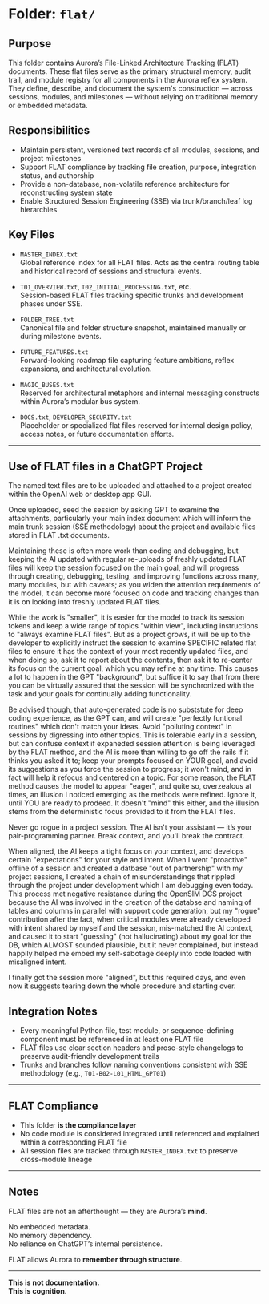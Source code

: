 # Folder: `flat/`

## Purpose

This folder contains Aurora’s File-Linked Architecture Tracking (FLAT) documents. These flat files serve as the primary structural memory, audit trail, and module registry for all components in the Aurora reflex system. They define, describe, and document the system's construction — across sessions, modules, and milestones — without relying on traditional memory or embedded metadata.

## Responsibilities

- Maintain persistent, versioned text records of all modules, sessions, and project milestones
- Support FLAT compliance by tracking file creation, purpose, integration status, and authorship
- Provide a non-database, non-volatile reference architecture for reconstructing system state
- Enable Structured Session Engineering (SSE) via trunk/branch/leaf log hierarchies

## Key Files

- `MASTER_INDEX.txt`  
  Global reference index for all FLAT files. Acts as the central routing table and historical record of sessions and structural events.

- `T01_OVERVIEW.txt`, `T02_INITIAL_PROCESSING.txt`, etc.  
  Session-based FLAT files tracking specific trunks and development phases under SSE.

- `FOLDER_TREE.txt`  
  Canonical file and folder structure snapshot, maintained manually or during milestone events.

- `FUTURE_FEATURES.txt`  
  Forward-looking roadmap file capturing feature ambitions, reflex expansions, and architectural evolution.

- `MAGIC_BUSES.txt`  
  Reserved for architectural metaphors and internal messaging constructs within Aurora’s modular bus system.

- `DOCS.txt`, `DEVELOPER_SECURITY.txt`  
  Placeholder or specialized flat files reserved for internal design policy, access notes, or future documentation efforts.

---

## Use of FLAT files in a ChatGPT Project

The named text files are to be uploaded and attached to a project
created within the OpenAI web or desktop app GUI.

Once uploaded, seed the session by asking GPT to examine the attachments,
particularly your main index document which will inform the main trunk
session (SSE methodology) about the project and available files stored in
FLAT .txt documents.

Maintaining these is often more work than coding and debugging, but keeping
the AI updated with regular re-uploads of freshly updated FLAT files will
keep the session focused on the main goal, and will progress through creating,
debugging, testing, and improving functions across many, many modules, but
with caveats; as you widen the attention requirements of the model, it can
become more focused on code and tracking changes than it is on looking into
freshly updated FLAT files.

While the work is "smaller", it is easier for the model to track its session
tokens and keep a wide range of topics "within view", including instructions
to "always examine FLAT files". But as a project grows, it will be up to the
developer to explicitly instruct the session to examine SPECIFIC related flat
files to ensure it has the context of your most recently updated files, and
when doing so, ask it to report about the contents, then ask it to re-center
its focus on the current goal, which you may refine at any time. This causes
a lot to happen in the GPT "background", but suffice it to say that from there
you can be virtually assured that the session will be synchronized with the
task and your goals for continually adding functionality.

Be advised though, that auto-generated code is no subststute for deep coding
experience, as the GPT can, and will create "perfectly funtional routines"
which don't match your ideas. Avoid "polluting context" in sessions by
digressing into other topics. This is tolerable early in a session, but can
confuse context if expaneded session attention is being leveraged by the FLAT
method, and the AI is more than willing to go off the rails if it thinks you
asked it to; keep your prompts focused on YOUR goal, and avoid its suggestions
as you force the session to progress; it won't mind, and in fact will help it
refocus and centered on a topic. For some reason, the FLAT method causes the
model to appear "eager", and quite so, overzealous at times, an illusion I
noticed emerging as the methods were refined. Ignore it, until YOU are ready
to prodeed. It doesn't "mind" this either, and the illusion stems from the
deterministic focus provided to it from the FLAT files.

Never go rogue in a project session. The AI isn't your assistant — it’s your
pair-programming partner. Break context, and you'll break the contract.

When aligned, the AI keeps a tight focus on your context, and develops certain
"expectations" for your style and intent. When I went "proactive" offline of
a session and created a datbase "out of partnership" with my project sessions,
I created a chain of misunderstandings that rippled through the project under
development which I am debugging even today. This process met negative resistance
during the OpenSIM DCS project because the AI was involved in the creation of
the databse and naming of tables and columns in parallel with support code
generation, but my "rogue" contribution after the fact, when critical modules
were already developed with intent shared by myself and the session, mis-matched
the AI context, and caused it to start "guessing" (not hallucinating) about my
goal for the DB, which ALMOST sounded plausible, but it never complained, but
instead happily helped me embed my self-sabotage deeply into code loaded with
misaligned intent.

I finally got the session more "aligned", but this required days, and even now it suggests tearing down the whole procedure
and starting over.

## Integration Notes

- Every meaningful Python file, test module, or sequence-defining component must be referenced in at least one FLAT file
- FLAT files use clear section headers and prose-style changelogs to preserve audit-friendly development trails
- Trunks and branches follow naming conventions consistent with SSE methodology (e.g., `T01-B02-L01_HTML_GPT01`)

---

## FLAT Compliance

- This folder **is the compliance layer**
- No code module is considered integrated until referenced and explained within a corresponding FLAT file
- All session files are tracked through `MASTER_INDEX.txt` to preserve cross-module lineage

---

## Notes

FLAT files are not an afterthought — they are Aurora’s **mind**.

No embedded metadata.  
No memory dependency.  
No reliance on ChatGPT’s internal persistence.

FLAT allows Aurora to **remember through structure**.

---

**This is not documentation.  
This is cognition.**
